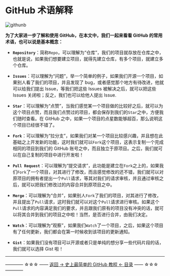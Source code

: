 # GitHub 术语解释

![githunb](http://img.blog.csdn.net/20171128134717645)

**为了大家进一步了解和使用 GitHub，在本文中，我们一起来看看 GitHub 的常用术语，也可以说是基本概念：**


- **`Repository`**：简称`Repo`，可以理解为“仓库”，我们的项目就存放在仓库之中，也就是说，如果我们想要建立项目，就得先建立仓库，有多个项目，就建立多个仓库。

- **`Issues`**：可以理解为“问题”，举一个简单的例子，如果我们开源一个项目，如果别人看了我们的项目，并且发现了 bug，或者感觉那个地方有待改进，他就可以给我们提出 Issue，等我们把这些 Issues 被解决之后，就可以把这些 Issues 关闭啦；反之，我们也可以给他人提出 Issue.

- **`Star`**：可以理解为“点赞”，当我们感觉某一个项目做的比较好之后，就可以为这个项目点赞，而且我们点赞过的项目，都会保存到我们的`Star`之中，方便我们随时查看。在 GitHub 之中，如果一个项目的点星数能够超百，那么说明这个项目已经很不错了。

- **`Fork`**：可以理解为“拉分支”，如果我们对某一个项目比较感兴趣，并且想在此基础之上开发新的功能，这时我们就可以`Fork`这个项目，这表示复制一个完成相同的项目到我们的 GitHub 账号之中，而且独立于原项目。之后，我们就可以在自己复制的项目中进行开发啦！

- **`Pull Request`**：可以理解为“提交请求”，此功能是建立在`Fork`之上的，如果我们`Fork`了一个项目，对其进行了修改，而且感觉修改的还不错，我们就可以对原项目的拥有者提出一个`Pull`请求，等其对我们的请求审核，并且通过审核之后，就可以把我们修改过的内容合并到原项目之中。

- **`Merge`**：可以理解为“合并”，如果别人`Fork`了我们的项目，对其进行了修改，并且提出了`Pull`请求，这时我们就可以对这个`Pull`请求进行审核。如果这个`Pull`请求的内容满足我们的要求，并且跟我们原有的项目没有冲突的话，就可以将其合并到我们的项目之中啦！当然，是否进行合并，由我们决定。

- **`Watch`**：可以理解为“观察”，如果我们`Watch`了一个项目，之后，如果这个项目有了任何更新，我们都会在第一时候收到该项目的更新通知。

- **`Gist`**：如果我们没有项目可以开源或者只是单纯的想分享一些代码片段的话，我们就可以选择 Gist 啦！


----------
———— ☆☆☆ —— [返回 -> 史上最简单的 GitHub 教程 <- 目录](https://github.com/guobinhit/cg-blog/blob/master/articles/github/GITHUB_README.md) —— ☆☆☆ ————
